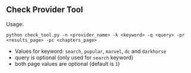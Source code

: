 ## Check Provider Tool

Usage:

```shell
python check_tool.py -n <provider_name> -k <keyword> -q <query> -pr <results_page> -pc <chapters_page>
```

- Values for keyword: `search`, `popular`, `marvel`, `dc` and `darkhorse`
- query is optional (only used for `search` keyword)
- both page values are optional (default is `1`)
